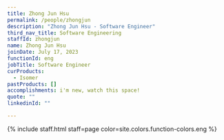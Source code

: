 ```yaml
---
title: Zhong Jun Hsu
permalink: /people/zhongjun
description: "Zhong Jun Hsu - Software Engineer"
third_nav_title: Software Engineering
staffId: zhongjun
name: Zhong Jun Hsu
joinDate: July 17, 2023
functionId: eng
jobTitle: Software Engineer
curProducts:
  - Isomer
pastProducts: []
accomplishments: i'm new, watch this space!
quote: ""
linkedinId: ""

---
```


{% include staff.html staff=page color=site.colors.function-colors.eng %}

